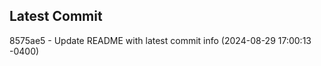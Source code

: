 
## Latest Commit
8575ae5 - Update README with latest commit info (2024-08-29 17:00:13 -0400) <Yunxi-Zhou>
